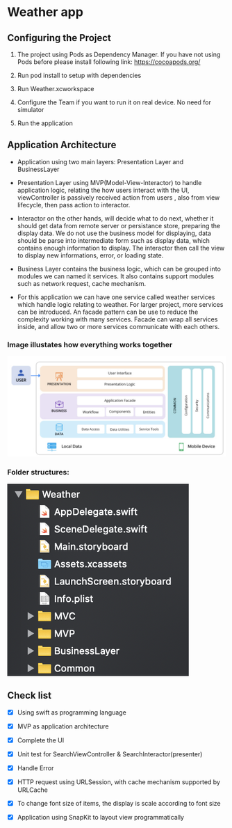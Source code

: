 #  Weather app

## Configuring the Project

1. The project using Pods as Dependency Manager. If you have not using Pods before please install following link: https://cocoapods.org/

2. Run pod install to setup with dependencies

3. Run Weather.xcworkspace

4. Configure the Team if you want to run it on real device. No need for simulator

5. Run the application


## Application Architecture

- Application using two main layers: Presentation Layer and BusinessLayer

- Presentation Layer using MVP(Model-View-Interactor)  to handle application logic, relating the how users interact with the UI, viewController is passively received action from users , also from view lifecycle, then pass action to interactor.

- Interactor on the other hands, will decide what to do next, whether it should get data from remote server or persistance store, preparing the display data. We do not use the business model for displaying, data should be parse into intermediate form such as display data, which contains enough information to display. The interactor then call the view to display new informations, error, or loading state.

-  Business Layer contains the business logic, which can be grouped into modules we can named it services. It also contains support modules such as network request, cache mechanism.

- For this application we can have one service called weather services which handle logic relating to weather. For larger project, more services can be introduced. An facade pattern can be use to reduce the complexity working with many services. Facade can wrap all services inside, and allow two or more services communicate with each others.

### Image illustates how everything works together
![Image of Application architecture](https://github.com/thanhpn91/OpenWeatherApp/blob/master/Resources/Application_architecture.png)

### Folder structures:

![Image of Folder structures](https://github.com/thanhpn91/OpenWeatherApp/blob/master/Resources/Folder_structures.png)

## Check list

- [x] Using swift as programming language
- [x] MVP as application architecture
- [x] Complete the UI
- [x] Unit test for SearchViewController & SearchInteractor(presenter)
- [x] Handle Error 
- [x] HTTP request using URLSession, with cache mechanism supported by URLCache 
- [x] To change font size of items, the display is scale according to font size
- [x] Application using SnapKit  to layout view programmatically







